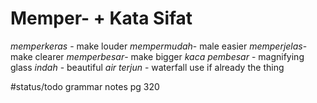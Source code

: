 # Memper- + Kata Sifat
*memperkeras* -  make louder
*mempermudah*- male easier 
*memperjelas*- make clearer
*memperbesar*- make bigger
*kaca* *pembesar* - magnifying glass
*indah* - beautiful
*air* *terjun* - waterfall
use if already the thing

#status/todo grammar notes pg 320